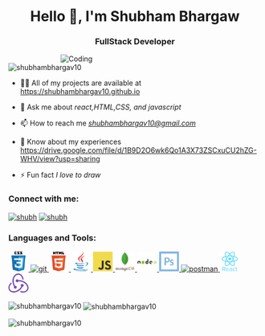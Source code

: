<h1 align="center">Hello 👋, I'm Shubham Bhargaw</h1>
<h3 align="center">FullStack Developer</h3>
<img align="right" alt="Coding" width="400" src="https://www.aalpha.net/wp-content/uploads/2020/12/full-stack-development.gif">

<p align="left"> <img src="https://komarev.com/ghpvc/?username=shubhambhargav10&label=Profile%20views&color=0e75b6&style=flat" alt="shubhambhargav10" /> </p>

- 👨‍💻 All of my projects are available at https://shubhambhargav10.github.io

- 💬 Ask me about *react,HTML,CSS, and javascript*

- 📫 How to reach me *shubhambhargav10@gmail.com*

- 📄 Know about my experiences https://drive.google.com/file/d/1B9D2O6wk6Qo1A3X73ZSCxuCU2hZG-WHV/view?usp=sharing

- ⚡ Fun fact *I love to draw*

<h3 align="left">Connect with me:</h3>
<p align="left">
<a href="https://linkedin.com/in/shubham-bhargav-6820a071" target="blank"><img align="center" src="https://raw.githubusercontent.com/rahuldkjain/github-profile-readme-generator/master/src/images/icons/Social/linked-in-alt.svg" alt="shubh" height="30" width="40" /></a>
<a href="https://codesandbox.io/u/shubhambhargav10" target="blank"><img align="center" src="https://raw.githubusercontent.com/rahuldkjain/github-profile-readme-generator/master/src/images/icons/Social/codesandbox.svg" alt="shubh" height="30" width="40" /></a>
</p>

<h3 align="left">Languages and Tools:</h3>
<p align="left"> <a href="https://www.w3schools.com/css/" target="_blank" rel="noreferrer"> <img src="https://raw.githubusercontent.com/devicons/devicon/master/icons/css3/css3-original-wordmark.svg" alt="css3" width="40" height="40"/> </a> <a href="https://git-scm.com/" target="_blank" rel="noreferrer"> <img src="https://www.vectorlogo.zone/logos/git-scm/git-scm-icon.svg" alt="git" width="40" height="40"/> </a> <a href="https://www.w3.org/html/" target="_blank" rel="noreferrer"> <img src="https://raw.githubusercontent.com/devicons/devicon/master/icons/html5/html5-original-wordmark.svg" alt="html5" width="40" height="40"/> </a> <a href="https://www.java.com" target="_blank" rel="noreferrer"> <img src="https://raw.githubusercontent.com/devicons/devicon/master/icons/java/java-original.svg" alt="java" width="40" height="40"/> </a> <a href="https://developer.mozilla.org/en-US/docs/Web/JavaScript" target="_blank" rel="noreferrer"> <img src="https://raw.githubusercontent.com/devicons/devicon/master/icons/javascript/javascript-original.svg" alt="javascript" width="40" height="40"/> </a> <a href="https://www.mongodb.com/" target="_blank" rel="noreferrer"> <img src="https://raw.githubusercontent.com/devicons/devicon/master/icons/mongodb/mongodb-original-wordmark.svg" alt="mongodb" width="40" height="40"/> </a> <a href="https://nodejs.org" target="_blank" rel="noreferrer"> <img src="https://raw.githubusercontent.com/devicons/devicon/master/icons/nodejs/nodejs-original-wordmark.svg" alt="nodejs" width="40" height="40"/> </a> <a href="https://www.photoshop.com/en" target="_blank" rel="noreferrer"> <img src="https://raw.githubusercontent.com/devicons/devicon/master/icons/photoshop/photoshop-line.svg" alt="photoshop" width="40" height="40"/> </a> <a href="https://postman.com" target="_blank" rel="noreferrer"> <img src="https://www.vectorlogo.zone/logos/getpostman/getpostman-icon.svg" alt="postman" width="40" height="40"/> </a> <a href="https://reactjs.org/" target="_blank" rel="noreferrer"> <img src="https://raw.githubusercontent.com/devicons/devicon/master/icons/react/react-original-wordmark.svg" alt="react" width="40" height="40"/> </a> <a href="https://redux.js.org" target="_blank" rel="noreferrer"> <img src="https://raw.githubusercontent.com/devicons/devicon/master/icons/redux/redux-original.svg" alt="redux" width="40" height="40"/> </a> </p>
<p><img align="left" src="https://github-readme-stats.vercel.app/api/top-langs?username=shubhambhargav10&show_icons=true&locale=en&layout=compact" alt="shubhambhargav10" /></p>

<p>&nbsp;<img align="center" src="https://github-readme-stats.vercel.app/api?username=shubhambhargav10&show_icons=true&locale=en" alt="shubhambhargav10" /></p>

<p><img align="center" src="https://github-readme-streak-stats.herokuapp.com/?user=shubhambhargav10&" alt="shubhambhargav10" /></p>
